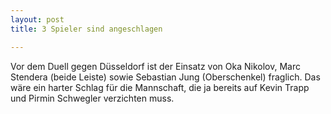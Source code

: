 ```yaml
---
layout: post
title: 3 Spieler sind angeschlagen

---
```


Vor dem Duell gegen Düsseldorf ist der Einsatz von Oka Nikolov, Marc Stendera (beide Leiste) sowie Sebastian Jung (Oberschenkel) fraglich. Das wäre ein harter Schlag für die Mannschaft, die ja bereits auf Kevin Trapp und Pirmin Schwegler verzichten muss.


